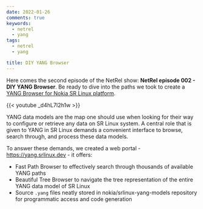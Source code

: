```yaml
---
date: 2022-01-26
comments: true
keywords:
  - netrel
  - yang
tags:
  - netrel
  - yang

title: DIY YANG Browser
---
```


Here comes the second episode of the NetRel show: **NetRel episode 002 - DIY YANG Browser**. Be ready to dive into the paths we took to create a [YANG Browser for Nokia SR Linux platform](https://yang.srlinux.dev).

{{< youtube _d4hL7I2h1w >}}

YANG data models are the map one should use when looking for their way to configure or retrieve any data on SR Linux system. A central role that is given to YANG in SR Linux demands a convenient interface to browse, search through, and process these data models.

To answer these demands, we created a web portal - <https://yang.srlinux.dev> - it offers:

- Fast Path Browser to effectively search through thousands of available YANG paths
- Beautiful Tree Browser to navigate the tree representation of the entire YANG data model of SR Linux
- Source `.yang` files neatly stored in nokia/srlinux-yang-models repository for programmatic access and code generation
